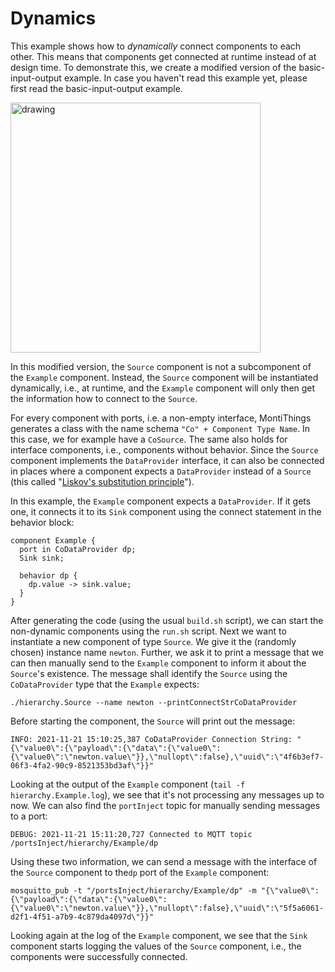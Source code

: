 <!-- (c) https://github.com/MontiCore/monticore -->
# Dynamics

This example shows how to *dynamically* connect components to each other.
This means that components get connected at runtime instead of at design time.
To demonstrate this, we create a modified version of the basic-input-output example.
In case you haven't read this example yet, please first read the basic-input-output example.

<img src="../../docs/Dynamics.png" alt="drawing" height="400px"/>

In this modified version, the `Source` component is not a subcomponent of the `Example` component.
Instead, the `Source` component will be instantiated dynamically, i.e., at runtime, and the 
`Example` component will only then get the information how to connect to the `Source`.

For every  component with ports, i.e. a non-empty interface, MontiThings generates a class with the 
name schema `"Co" + Component Type Name`. 
In this case, we for example have a `CoSource`.
The same also holds for interface components, i.e., components without behavior. 
Since the `Source` component implements the `DataProvider` interface, it can also be connected in 
places where a component expects a `DataProvider` instead of a `Source` (this 
called "[Liskov's substitution principle][liskov]").

In this example, the `Example` component expects a `DataProvider`.
If it gets one, it connects it to its `Sink` component using the connect statement in the 
behavior block:
```
component Example {
  port in CoDataProvider dp;
  Sink sink;

  behavior dp {
    dp.value -> sink.value;
  }
}
```

After generating the code (using the usual `build.sh` script), we can start the non-dynamic 
components using the `run.sh` script. 
Next we want to instantiate a new component of type `Source`. 
We give it the (randomly chosen) instance name `newton`. 
Further, we ask it to print a message that we can then manually send to the `Example` component to 
inform it about the `Source`'s existence.
The message shall identify the `Source` using the `CoDataProvider` type that the `Example` expects:
```
./hierarchy.Source --name newton --printConnectStrCoDataProvider
```

Before starting the component, the `Source` will print out the message:
```
INFO: 2021-11-21 15:10:25,387 CoDataProvider Connection String: "{\"value0\":{\"payload\":{\"data\":{\"value0\":{\"value0\":\"newton.value\"}},\"nullopt\":false},\"uuid\":\"4f6b3ef7-06f3-4fa2-90c9-8521353bd3af\"}}"
```


Looking at the output of the `Example` component (`tail -f hierarchy.Example.log`), 
we see that it's not processing any messages up to now. 
We can also find the `portInject` topic for manually sending messages to a port: 
```
DEBUG: 2021-11-21 15:11:20,727 Connected to MQTT topic /portsInject/hierarchy/Example/dp
```

Using these two information, we can send a message with the interface of the `Source` component to 
the`dp` port of the `Example` component:
```
mosquitto_pub -t "/portsInject/hierarchy/Example/dp" -m "{\"value0\":{\"payload\":{\"data\":{\"value0\":{\"value0\":\"newton.value\"}},\"nullopt\":false},\"uuid\":\"5f5a6061-d2f1-4f51-a7b9-4c879da4097d\"}}"
```

Looking again at the log of the `Example` component, we see that the `Sink` component starts 
logging the values of the `Source` component, i.e., the components were successfully connected.



[liskov]: https://en.wikipedia.org/wiki/Liskov_substitution_principle
